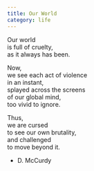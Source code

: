 ```yaml
---
title: Our World
category: life
---
```


Our world  
is full of cruelty,  
as it always has been.  
  
Now,   
we see each act of violence  
in an instant,  
splayed across the screens  
of our global mind,  
too vivid to ignore.  
  
Thus,  
we are cursed  
to see our own brutality,  
and challenged  
to move beyond it.  
  
- D. McCurdy  

